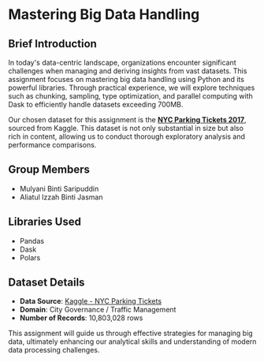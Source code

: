# Mastering Big Data Handling

## Brief Introduction

In today's data-centric landscape, organizations encounter significant challenges when managing and deriving insights from vast datasets. This assignment focuses on mastering big data handling using Python and its powerful libraries. Through practical experience, we will explore techniques such as chunking, sampling, type optimization, and parallel computing with Dask to efficiently handle datasets exceeding 700MB.

Our chosen dataset for this assignment is the [**NYC Parking Tickets 2017**](https://www.kaggle.com/datasets/new-york-city/nyc-parking-tickets?select=Parking_Violations_Issued_-_Fiscal_Year_2014__August_2013___June_2014_.csv), sourced from Kaggle. This dataset is not only substantial in size but also rich in content, allowing us to conduct thorough exploratory analysis and performance comparisons.

## Group Members
- Mulyani Binti Saripuddin
- Aliatul Izzah Binti Jasman

## Libraries Used
- Pandas
- Dask
- Polars

## Dataset Details
- **Data Source**: [Kaggle - NYC Parking Tickets](https://www.kaggle.com/datasets/new-york-city/nyc-parking-tickets?select=Parking_Violations_Issued_-_Fiscal_Year_2014__August_2013___June_2014_.csv)
- **Domain**: City Governance / Traffic Management
- **Number of Records**: 10,803,028 rows

This assignment will guide us through effective strategies for managing big data, ultimately enhancing our analytical skills and understanding of modern data processing challenges.
